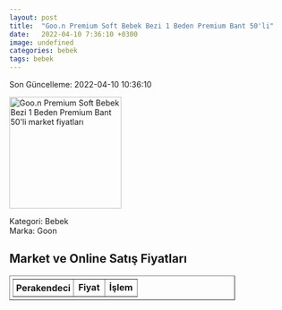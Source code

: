 ```yaml
---
layout: post
title:  "Goo.n Premium Soft Bebek Bezi 1 Beden Premium Bant 50'li"
date:   2022-04-10 7:36:10 +0300
image: undefined
categories: bebek
tags: bebek
---
```


Son Güncelleme: 2022-04-10 10:36:10

<img src="undefined" width="200" alt="Goo.n Premium Soft Bebek Bezi 1 Beden Premium Bant 50'li market fiyatları" />

Kategori: Bebek
<br />
Marka: Goon

<h2>Market ve Online Satış Fiyatları</h2>

<table border="1" style="padding: 5px;width:80%;">
  <tr>
    <td style="padding: 5px;"><strong>Perakendeci</strong></td>
    <td><strong>Fiyat</strong></td>
    <td><strong>İşlem</strong></td>
  </tr>
  
</table>
